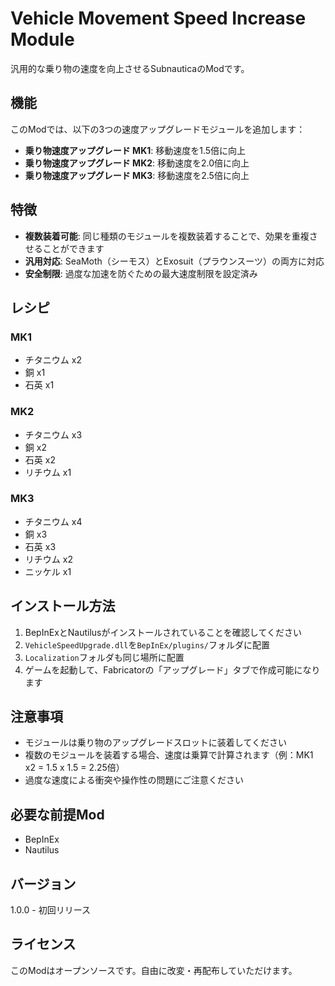 # Vehicle Movement Speed Increase Module

汎用的な乗り物の速度を向上させるSubnauticaのModです。

## 機能

このModでは、以下の3つの速度アップグレードモジュールを追加します：

- **乗り物速度アップグレード MK1**: 移動速度を1.5倍に向上
- **乗り物速度アップグレード MK2**: 移動速度を2.0倍に向上  
- **乗り物速度アップグレード MK3**: 移動速度を2.5倍に向上

## 特徴

- **複数装着可能**: 同じ種類のモジュールを複数装着することで、効果を重複させることができます
- **汎用対応**: SeaMoth（シーモス）とExosuit（プラウンスーツ）の両方に対応
- **安全制限**: 過度な加速を防ぐための最大速度制限を設定済み

## レシピ

### MK1
- チタニウム x2
- 銅 x1
- 石英 x1

### MK2  
- チタニウム x3
- 銅 x2
- 石英 x2
- リチウム x1

### MK3
- チタニウム x4
- 銅 x3
- 石英 x3
- リチウム x2
- ニッケル x1

## インストール方法

1. BepInExとNautilusがインストールされていることを確認してください
2. `VehicleSpeedUpgrade.dll`を`BepInEx/plugins/`フォルダに配置
3. `Localization`フォルダも同じ場所に配置
4. ゲームを起動して、Fabricatorの「アップグレード」タブで作成可能になります

## 注意事項

- モジュールは乗り物のアップグレードスロットに装着してください
- 複数のモジュールを装着する場合、速度は乗算で計算されます（例：MK1 x2 = 1.5 x 1.5 = 2.25倍）
- 過度な速度による衝突や操作性の問題にご注意ください

## 必要な前提Mod

- BepInEx
- Nautilus

## バージョン

1.0.0 - 初回リリース

## ライセンス

このModはオープンソースです。自由に改変・再配布していただけます。

